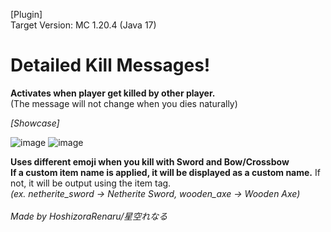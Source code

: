 [Plugin]<br/>
Target Version: MC 1.20.4 (Java 17)

# Detailed Kill Messages!

**Activates when player get killed by other player.<br/>**
(The message will not change when you dies naturally)

_[Showcase]_

![image](https://github.com/user-attachments/assets/c83fd39c-a6fb-43d8-9002-f79387d1a0bf)
![image](https://github.com/user-attachments/assets/2f8cb55c-bb22-46a8-b540-db498111b805)

**Uses different emoji when you kill with Sword and Bow/Crossbow<br/>**
**If a custom item name is applied, it will be displayed as a custom name.** If not, it will be output using the item tag.<br/>
_(ex. netherite_sword → Netherite Sword, wooden_axe → Wooden Axe)_
<br/>
<br/>
_Made by HoshizoraRenaru/星空れなる_
